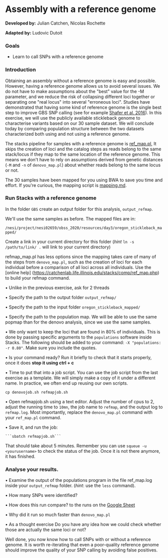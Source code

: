 # Assembly with a reference genome

**Developed by:** Julian Catchen, Nicolas Rochette

**Adapted by:** Ludovic Dutoit

### Goals
  
  - Learn to call SNPs with a reference genome

### Introduction

Obtaining an assembly without a reference genome is easy and possible. However, having a reference genome allows us to avoid several issues. We do not have to make assumptions about the "best" value for the -M parameter, and we reduce the risk of collapsing different loci together or separating one "real locus" into several "erroneous loci". Studies have demonstrated that having some kind of reference genome is the single best step to improve GBS SNP calling (see for example [Shafer et al. 2016](https://besjournals.onlinelibrary.wiley.com/doi/full/10.1111/2041-210X.12700)). In this exercise, we will use the publicly available stickleback genome to characterise variants based on our 30 sample dataset. We will conclude today by comparing population structure between the two datasets characterized both using and not using a reference genome.

The stacks pipeline for samples with a reference genome is [ref_map.pl](https://catchenlab.life.illinois.edu/stacks/comp/ref_map.php), It skips the creation of loci and the catalog steps as reads belong to the same stack/locus if they map to the same location of the reference genome. This means we don't have to rely on assumptions derived from genetic distances (`-M` and `-n` of `denovo_map.pl`) about whether reads belong to the same locus or not. 

The 30 samples have been mapped for you using BWA to save you time and effort. If you're curious, the mapping script is [mapping.md](mapping.md). 

### Run Stacks with a reference genome

In the folder `GBS` create an output folder for this analysis, `output_refmap`.

We'll use the same samples as before. The mapped files are in:

 ```/nesi/project/nesi02659/obss_2020/resources/day3/oregon_stickleback_mapped/```

Create a link in your current directory for this folder (*hint* `ln -s /path/to/link/ .` will link to your current directory)

refmap_map.pl has less options since the mapping takes care of many of the steps from `denovo_map.pl`, such as the creation of loci for each individual before a comparison of all loci across all individuals. Use the [online help] (https://catchenlab.life.illinois.edu/stacks/comp/ref_map.php) to build your refmap command.

• Unlike in the previous exercise, ask for 2 threads 

• Specify the path to the output folder `output_refmap/`

• Specify the path to the input folder `oregon_stickleback_mapped/`

• Specify the path to the population map. We will be able to use the same popmap than for the denovo analysis, since we use the same samples. 

• We only want to keep the loci that are found in 80% of individuals. This is done by passing specific arguments to the `populations` software inside Stacks. The following should be added to your command: `-X "populations:  -r 0.80"`. Make sure you include the quotes.

• Is your command ready? Run it briefly to check that it starts properly, once it does **stop it using ctrl + c**

• Time to put that into a job script. You can use the job script from the last exercise as a template. We will simply make a copy of it under a different name. In practice, we often end up reusing our own scripts.

   ```cp denovojob.sh refmapjob.sh```

• Open refmapjob.sh using a text editor. Adjust the number of cpus to 2, adjust the running time to `10mn`, the job name to `refmap`,  and the output log to `refmap.log`. Most importantly, replace the `denovo_map.pl` command with your `ref_map.pl` command.

• Save it, and run the job:
  
    ```sbatch refmapjob.sh```

That should take about 5 minutes. Remember you can use `squeue -u <yourusername>` to check the status of the job. Once it is not there anymore, it has finished.


### Analyse your results.


   • Examine the output of the populations program in the file ref_map.log inside your `output_refmap` folder. (*hint*: use the `less` command).
    
  • How many SNPs were identified?
   

  • How does this run compare? to the runs on the [Google Sheet](https://docs.google.com/spreadsheets/d/13qm_fFZ4yoegZ6Gyc_-wobHFb7HZxp27mrAHGPmnjRU)

 • Why did it run so much faster than `denovo_map.pl`
 
 • As a thought exercise Do you have any idea how we could check whether those are actually the same loci or not?

Well done, you now know how to call SNPs with or without a reference genome. It is worth re-iterating that even a poor-quality reference genome should improve the quality of your SNP calling by avoiding false positives.




